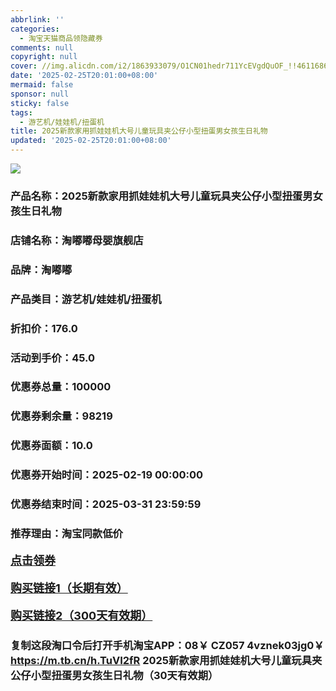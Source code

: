 ```yaml
---
abbrlink: ''
categories:
  - 淘宝天猫商品领隐藏券
comments: null
copyright: null
cover: //img.alicdn.com/i2/1863933079/O1CN01hedr711YcEVgdQuOF_!!4611686018427387031-0-item_pic.jpg
date: '2025-02-25T20:01:00+08:00'
mermaid: false
sponsor: null
sticky: false
tags:
  - 游艺机/娃娃机/扭蛋机
title: 2025新款家用抓娃娃机大号儿童玩具夹公仔小型扭蛋男女孩生日礼物
updated: '2025-02-25T20:01:00+08:00'
--- 
```


![](//img.alicdn.com/i2/1863933079/O1CN01hedr711YcEVgdQuOF_!!4611686018427387031-0-item_pic.jpg)

### 产品名称：2025新款家用抓娃娃机大号儿童玩具夹公仔小型扭蛋男女孩生日礼物
### 店铺名称：淘嘟嘟母婴旗舰店
### 品牌：淘嘟嘟
### 产品类目：游艺机/娃娃机/扭蛋机
### 折扣价：176.0
### 活动到手价：45.0
### 优惠券总量：100000
### 优惠券剩余量：98219
### 优惠券面额：10.0
### 优惠券开始时间：2025-02-19 00:00:00	
### 优惠券结束时间：2025-03-31 23:59:59	
### 推荐理由：淘宝同款低价

<p style="font-size: 18px; font-weight: bold;">
  <a href="这款商品太牛了！销售太火爆以至于没有设置" target="_blank">点击领券</a>
</p>
<p style="font-size: 18px; font-weight: bold;">
  <a href="https://s.click.taobao.com/t?e=m%3D2%26s%3Dagdq%2F1OqyUlw4vFB6t2Z2ueEDrYVVa64K7Vc7tFgwiHjf2vlNIV67kkfnVn6TwKdsUZsiWgXrvj3ID%2FV1RqsF4wnCJeELi4I%2FIEn%2BS1IjHAB0ghlTd7WlZVm%2FOAUUFw71qrpxiwMoCNxc1AtbZGVS6z6RSyfosJ6ZwoU76MnkHsLZMqoQW%2BfuLV7Mh%2FzulIELQl9mEirfI8PSCfrmCIDDeekrV5StcUrzM9jFJYz6qAkZHaxHAIWcgb5EQl%2BdCZRJ2EWBjXD0WKP9dj5DV3ZKnB6Jd9pUfrR1KilmKsn0wzOwDMfXFgMfsJpkBaF7fxffn0BGKW36HhxKmPmpIKZsA%3D%3D" target="_blank">购买链接1（长期有效）</a>
</p>
<p style="font-size: 18px; font-weight: bold;">
  <a href="https://s.click.taobao.com/ommuOYs" target="_blank">购买链接2（300天有效期）</a>
</p>

### 复制这段淘口令后打开手机淘宝APP：08￥ CZ057 4vznek03jg0￥ https://m.tb.cn/h.TuVI2fR  2025新款家用抓娃娃机大号儿童玩具夹公仔小型扭蛋男女孩生日礼物（30天有效期）
